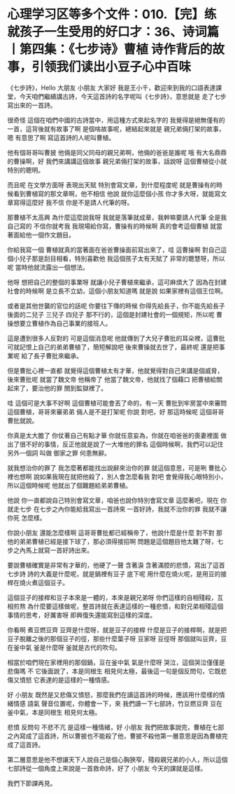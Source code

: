 # 心理学习区等多个文件：010.【完】练就孩子一生受用的好口才：36、诗词篇丨第四集：《七步诗》曹植 诗作背后的故事，引领我们读出小豆子心中百味

《七步詩》，Hello 大朋友 小朋友 大家好 我是王小千，歡迎來到我的口語表達課堂，今天咱們繼續講古詩，今天這首詩的名字呢叫《七步詩》，意思就是 走了七步寫出來的一首詩。

很奇怪 這個在咱們中國的古詩當中，用這種方式來起名字的 我覺得是絕無僅有的一首，這背後就有故事了啊 是個啥故事呢，總結起來就是 親兄弟倆打架的故事，嗯 有意思了啊 寫這首詩的人呢叫曹植。

他有個哥哥叫曹披 他倆是同父同母的親兄弟啊，他倆的爸爸是誰呢 哦 有大名鼎鼎的曹操啊，好 我們來講講這個故事 親兄弟倆打架的故事，話說呀 這個曹植從小就特別的聰明。

而且呢 在文學方面呀 表現出天賦 特別會寫文章，到什麼程度呢 就是曹操有的時候看到曹植寫的那文章啊，他不相信 他說 就你這麼個小孩 你才多大呀，就能寫文章寫得這麼好 我不信 你是不是請人代筆的呀。

那曹植不太高興 為什麼這麼說我呀 我就是落筆就成章，我幹嘛要請人代筆 全是我自己寫的 不信你就考我 我現場給你寫，曹操有的時候啊 真的會考這個曹植 就當著面給他一個作文題目。

你給我寫一個 曹植就真的當著面在爸爸曹操面前寫出來了，哇 這曹操啊 對自己這個小兒子那是刮目相看，特別喜歡他 我這個孩子太有天賦了 非常的聰慧呀，所以呢 當時他就流露出一個想法。

他呀 想把自己的整個的事業呀 就讓小兒子曹植來繼承，這可麻煩大了 因為在封建社會的時候啊 是立長不立幼，這個小朋友知道嗎 就是說 如果家裡有這個王位啊。

或者是其他世襲的官位的話呢 你要往下傳的時候 你得先給長子，你不能先給長子後面的二兒子 三兒子 四兒子 那不行的，這個是封建社會的一個規矩，所以呢 曹操想要立曹植作為自己事業的接班人。

這是遭到很多人反對的 可是這個消息呢 他就傳到了大兒子曹批的耳朵裡，這曹批可就記恨上自己的弟弟曹植了，簡短解說吧 後來曹操就去世了，最終呢 還是把事業呢 給了長子曹批來繼承。

但是曹批心裡一直都 就覺得這個曹植太有才華，他就覺得對自己來講是個威脅，後來曹批呢 就當了魏文帝 他稱帝了 他當了魏文帝，他就找了個藉口 把曹植給關起來了，要治他的罪 關到監獄裡了。

哇 這個可是大事不好啊 這個曹植可能會丟了命的，有一天 曹批到牢房當中來審問這個曹植，哥哥來審弟弟 倆人是不是打架呢 你說 對吧，好 那這時候呢 這個哥哥曹批就說。

你真是太大膽了 你仗著自己有點才華 你就任意妄為，你就在咱爸爸的喪妻裡面 做出了很不好的事情，反正他就是說了一大堆他的罪名 這個時候啊，我們可以記住另外一個詞 叫做 御家之罪 何患無辭。

就我想治你的罪了 我怎麼著都能找出說辭來治你的罪 就這個意思，可是咧 曹批心裡也想啊 說如果我現在就把他殺了，別人會怎麼看我 對吧 會覺得我心眼特別小，所以這個時候呢 他就出了個難題給弟弟曹植。

他說 你一直都說自己特別會寫文章，咱爸也說你特別會寫文章 這麼著吧，現在 你就走七步 在七步之內你能給我寫出一首詩來 一首好詩，我就不治你的罪 我就不讓你死 怎麼樣。

你說小朋友 還能怎麼樣啊 這哥哥曹批都已經稱帝了，他說什麼是什麼 對不對 那他的弟弟曹植已經是接下球了，那必須得接招啊 問題是這個題目他太難了呀，七步之內馬上就寫一首好詩出來。

要說曹植確實是非常有才華的，他硬了一聲 含著淚 含著滿腔的悲憤，寫出了這首七步詩 詩的大義是什麼呢，就是鍋裡有豆子 底下呢 用什麼在燒火呢，是用豆的接桿在燒火煮這個豆子。

這個豆子的接桿和豆子本來是一體的，本來是親兄弟呀 你們這樣的自相殘殺，互相煎熬 為什麼要這樣做呢，整首詩就在表達這樣的一種悲憤，和對兄弟相殘這個事情的思考，好厲害呀 即興復失還能寫到這樣的深度。

你看啊 煮豆燃豆齊 豆齊是什麼呀，就是豆子的接桿 什麼是豆子的接桿啊，就是把豆子脫離之後的那個豆子的徑，那些什麼葉子呀 豆家呀 豆徑呀 那個就叫豆齊，豆在釜中氣 釜是什麼呀 釜就是古代的吹句。

相當於咱們現在家裡用的那個鍋，豆在釜中氣 氣是什麼呀 哭泣，這個哭泣僅僅是悲傷嗎 不 它後面說了，本是同根生 相見何太極，最後這一句是個反問句，它既悲傷又憤怒 它表達的是這樣的一種情感。

好 小朋友 既然是又悲傷又憤怒，那麼我們在讀這首詩的時候，應該用什麼樣的情緒情感 語氣 聲音位置呢，你體會一下，來 我們讀一下七部詩，竹豆燃豆齊 豆在釜中氣，本是同根生 相見何太極。

悲憤 反問句 不悲不亢 是這樣一種情緒，好 小朋友 我們把故事說完，曹植在七部之內寫成了這首詩，所以曹披也不能殺了他，曹披不殺他第一層意思是因為曹植完成了這首詩。

第二層意思是他不想讓天下人說自己是個心胸狹窄，殘殺親兄弟的小人，所以這個七部詩從一個角度上來說是一首救命詩，好了 小朋友 今天的課就是這樣。

我們下節課再見。